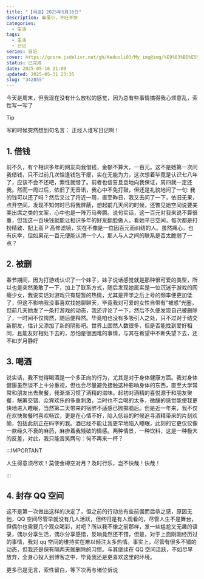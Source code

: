 ```yaml
---
title: "【闲谈】2025年5月16日"
description: 事虽小，不吐不快
categories:
  - 生活
tags:
  - 生活
  - 日记
series: 日记
cover: https://gcore.jsdelivr.net/gh/Keduoli03/My_img@img/%E9%83%BD%E5%B8%82%E9%9B%A8%E5%A4%9C.webp
status: 已完成
date: 2025-05-16 21:09
updated: 2025-05-31 23:35
slug: "342855"
---
```


今天是周末，但我现在没有什么放松的感觉，因为总有些事情搞得我心烦意乱，索性写一写了

> [!TIP]
> 写的时候突然想到句名言：
正经人谁写日记啊！

## 1. 借钱

前不久，有个相识多年的网友向我借钱，金额不算大，一百元。这不是她第一次问我借钱，只不过前几次恰逢钱包干瘪，实在无能为力，这次想着毕竟是认识七八年了，应该不会不还吧，索性就借了。前者也信誓旦旦地向我保证，周四就一定还我。然而一周过后，依旧了无音讯，我心中不免打鼓，但还是礼貌地问了一句: 我的钱可以还了吗？然后又过了将近一周，直至昨日，我又去问了一下，依旧无果，点开空间，发现不知何时已将我屏蔽，想起前几天问的时候，还瞥见她空间说要美美出席之类的文案，心中也是一阵万马奔腾。说句实话，这一百元对我来说不算很重，但我这一百块钱就能让相识多年的好友翻脸做人，看她平日空间，每次都是打扮精致、配上高 P 高修滤镜，实在不像是一位因百元而纠结的人。虽然痛心，也有庆幸，但如果花一百元便能认清一个人，那人与人之间的联系是否太脆弱了一点？

## 2. 被删

春节期间，因为打游戏认识了一个妹子，妹子说话感觉就是那种很可爱的类型，所以也是突然勇敢了一下，加上了联系方式，随后发现她属实是一位沉迷于游戏的网瘾少女，我说实话对游戏只有短暂的热情，尤其是开学之后上号的频率便更加低了，但这不影响我没事喜欢找她聊聊天，毕竟我对可爱的女性自带有“被惑”光圈，但前几天她发了一条打游戏的动态，我还评论了一下，然后不久便发现自己被删除了，一时间不仅愕然，随后便释然。毕竟咱也没有多吸引人之处，只不过对于结交新朋友，估计又添加了新的阴影吧。世界上固然人数很多，但是否能找到爱好相同，且能友好相处下去的，恐怕是很困难的事情，与其在希望中不断失望下去，还不如岁月静好

## 3. 喝酒

说实话，我不觉得喝酒是一个多正向的行为，尤其是对于身体健康方面。我对身体健康虽然谈不上十分重视，但也会尽量避免接触这种影响身体的东西，直至大学常常和朋友出去聚餐，我渐渐习惯了酒精的滋味。起初对酒精的喜悦源于和朋友聚餐，觥筹交错、众宾欢乐的多重刺激，当时也不会喝的太多，微醺的感觉能使我更快地进入睡眠，当然第二天带来的宿醉不适感已抛掷脑后。但是近一年来，我不仅在欢快聚餐时喜欢畅饮，更是在心情不好，陷入低谷的时候追寻酒精带来的片刻欢愉，包括此刻正在码字的我。酒已经不能让我更早地陷入睡眠，此刻的它更仅仅像一款经久不衰的麻药，麻痹着我残破的情感。两种情景，一种饮料，这是一种极大的反差，对此，我只能苦笑两句：何不再来一杯？

:::IMPORTANT

人生得意须尽欢！莫使金樽空对月？及时行乐，岂不快哉！快哉！

:::

## 4. 封存 QQ 空间

这不是第一次做出这样的决定了，但之前的行动总有些前倨而后恭之感，原因无他，QQ 空间尽管早就没有几人活跃，但终归是有人观看的，尽管人生不是舞台，但偶尔也需要几个观众喝彩，对吧？所以我不像之前那样，发一些尴尬又无趣的语录，偶尔分享生活，偶尔分享感悟，反响竟然还不错，但是，对于上面刚刚经历过的事情，我对 qq 空间的维持实在难以倾注太多热情。事实上，尽管有很多不错的动态，但我还是保有隔两天就删除的习惯。与其继续在 QQ 空间活跃，不如尽早放弃，全身心投入到博客之中，毕竟我还是更喜欢这里的环境。

更多已是无言，索性留白，等下次再与诸位诉说
